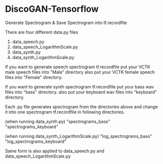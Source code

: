 # DiscoGAN-Tensorflow

Generate Spectrogram & Save Spectrogram into tf.recordfile

There are four different data.py files
1. data_speech.py
2. data_speech_LogarithmScale.py
3. data_synth.py
4. data_synth_LogarithmScale.py


If you want to generate speech spectrogram tf.recordfile
put your VCTK male speech files into "Male" directory
also
put your VCTK female speech files into "Female" directory.


If you want to generate synth spectrogram tf.recordfile
put your bass wav files into "bass" directory.
also
put your keyboard wav files into "keyboard" directory.

Each .py file generates spectrogram from the directories above and change it into one spectrogram tf.recordfile in following directories.

(when running data_synth.py)
"spectrograms_bass"
"spectrograms_keyboard"

(when running data_synth_LogarithmScale.py)
"log_spectrograms_bass"
"log_spectrograms_keyboard"

Same form is also applied to data_speech.py and data_speech_LogarithmScale.py





